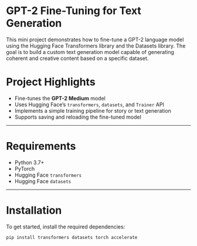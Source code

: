 # GPT-2 Fine-Tuning for Text Generation

This mini project demonstrates how to fine-tune a GPT-2 language model using the Hugging Face Transformers library and the Datasets library. The goal is to build a custom text generation model capable of generating coherent and creative content based on a specific dataset.

 # Project Highlights

- Fine-tunes the **GPT-2 Medium** model
- Uses Hugging Face’s `transformers`, `datasets`, and `Trainer` API
- Implements a simple training pipeline for story or text generation
- Supports saving and reloading the fine-tuned model

---

# Requirements
- Python 3.7+
- PyTorch
- Hugging Face `transformers`
- Hugging Face `datasets`

---

# Installation

To get started, install the required dependencies:

```bash
pip install transformers datasets torch accelerate
